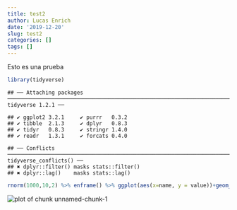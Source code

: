 ```yaml
---
title: test2
author: Lucas Enrich
date: '2019-12-20'
slug: test2
categories: []
tags: []
---
```


Esto es una prueba

```r
library(tidyverse)
```

```
## ── Attaching packages ─────────────────────────────────────────────────────────────────────────── tidyverse 1.2.1 ──
```

```
## ✔ ggplot2 3.2.1     ✔ purrr   0.3.2
## ✔ tibble  2.1.3     ✔ dplyr   0.8.3
## ✔ tidyr   0.8.3     ✔ stringr 1.4.0
## ✔ readr   1.3.1     ✔ forcats 0.4.0
```

```
## ── Conflicts ────────────────────────────────────────────────────────────────────────────── tidyverse_conflicts() ──
## ✖ dplyr::filter() masks stats::filter()
## ✖ dplyr::lag()    masks stats::lag()
```

```r
rnorm(1000,10,2) %>% enframe() %>% ggplot(aes(x=name, y = value))+geom_point()
```

![plot of chunk unnamed-chunk-1](/img/unnamed-chunk-1-1.png)
